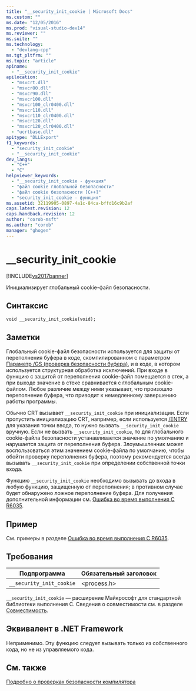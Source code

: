 ```yaml
---
title: "__security_init_cookie | Microsoft Docs"
ms.custom: ""
ms.date: "12/05/2016"
ms.prod: "visual-studio-dev14"
ms.reviewer: ""
ms.suite: ""
ms.technology: 
  - "devlang-cpp"
ms.tgt_pltfrm: ""
ms.topic: "article"
apiname: 
  - "__security_init_cookie"
apilocation: 
  - "msvcrt.dll"
  - "msvcr80.dll"
  - "msvcr90.dll"
  - "msvcr100.dll"
  - "msvcr100_clr0400.dll"
  - "msvcr110.dll"
  - "msvcr110_clr0400.dll"
  - "msvcr120.dll"
  - "msvcr120_clr0400.dll"
  - "ucrtbase.dll"
apitype: "DLLExport"
f1_keywords: 
  - "security_init_cookie"
  - "__security_init_cookie"
dev_langs: 
  - "C++"
  - "C"
helpviewer_keywords: 
  - "__security_init_cookie - функция"
  - "файл cookie глобальной безопасности"
  - "файл cookie безопасности [C++]"
  - "security_init_cookie - функция"
ms.assetid: 32119905-0897-4a1c-84ca-bffd16c9b2af
caps.latest.revision: 12
caps.handback.revision: 12
author: "corob-msft"
ms.author: "corob"
manager: "ghogen"
---
```

# __security_init_cookie
[!INCLUDE[vs2017banner](../../assembler/inline/includes/vs2017banner.md)]

Инициализирует глобальный cookie\-файл безопасности.  
  
## Синтаксис  
  
```  
void __security_init_cookie(void);  
```  
  
## Заметки  
 Глобальный cookie\-файл безопасности используется для защиты от переполнения буфера в коде, скомпилированном с параметром [Параметр \/GS \(проверка безопасности буфера\)](../Topic/-GS%20\(Buffer%20Security%20Check\).md), и в коде, в котором используется структурная обработка исключений.  При входе в функцию с защитой от переполнения cookie\-файл помещается в стек, а при выходе значение в стеке сравнивается с глобальным cookie\-файлом.  Любое различие между ними указывает, что произошло переполнение буфера, что приводит к немедленному завершению работы программы.  
  
 Обычно CRT вызывает `__security_init_cookie` при инициализации.  Если пропустить инициализацию CRT, например, если используется [\/ENTRY](../../build/reference/entry-entry-point-symbol.md) для указания точки ввода, то нужно вызвать `__security_init_cookie` вручную.  Если не вызвать `__security_init_cookie`, то для глобального cookie\-файла безопасности устанавливается значение по умолчанию и нарушается защита от переполнения буфера.  Злоумышленник может воспользоваться этим значением cookie\-файла по умолчанию, чтобы обойти проверку переполнения буфера, поэтому рекомендуется всегда вызывать `__security_init_cookie` при определении собственной точки входа.  
  
 Функцию `__security_init_cookie` необходимо вызывать до входа в любую функцию, защищенную от переполнения; в противном случае будет обнаружено ложное переполнение буфера.  Для получения дополнительной информации см. [Ошибка во время выполнения C R6035](../../error-messages/tool-errors/c-runtime-error-r6035.md).  
  
## Пример  
 См. примеры в разделе [Ошибка во время выполнения C R6035](../../error-messages/tool-errors/c-runtime-error-r6035.md).  
  
## Требования  
  
|Подпрограмма|Обязательный заголовок|  
|------------------|----------------------------|  
|`__security_init_cookie`|\<process.h\>|  
  
 `__security_init_cookie` — расширение Майкрософт для стандартной библиотеки выполнения C.  Сведения о совместимости см. в разделе [Совместимость](../../c-runtime-library/compatibility.md).  
  
## Эквивалент в .NET Framework  
 Неприменимо. Эту функцию следует вызывать только из собственного кода, но не из управляемого кода.  
  
## См. также  
 [Подробно о проверках безопасности компилятора](http://go.microsoft.com/fwlink/?linkid=7260)
